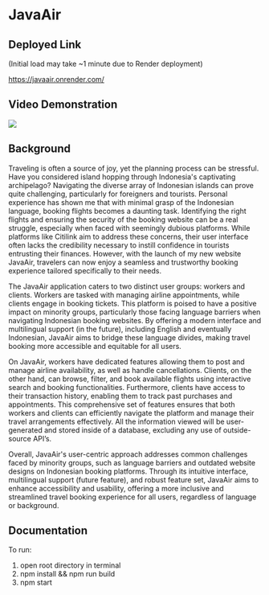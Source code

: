 <h1>JavaAir</h1>

<h2>Deployed Link</h2>

(Initial load may take ~1 minute due to Render deployment)

https://javaair.onrender.com/

<h2>Video Demonstration</h2>
<div>
    <a href="https://www.loom.com/share/f525b72ec42f4d679dcb34a20a66c7eb">
      <img style="max-width:300px;" src="https://cdn.loom.com/sessions/thumbnails/f525b72ec42f4d679dcb34a20a66c7eb-with-play.gif">
    </a>
</div>

<h2>Background</h2>

Traveling is often a source of joy, yet the planning process can be stressful. Have you considered island hopping through Indonesia's captivating archipelago? Navigating the diverse array of Indonesian islands can prove quite challenging, particularly for foreigners and tourists. Personal experience has shown me that with minimal grasp of the Indonesian language, booking flights becomes a daunting task. Identifying the right flights and ensuring the security of the booking website can be a real struggle, especially when faced with seemingly dubious platforms. While platforms like Citilink aim to address these concerns, their user interface often lacks the credibility necessary to instill confidence in tourists entrusting their finances. However, with the launch of my new website JavaAir, travelers can now enjoy a seamless and trustworthy booking experience tailored specifically to their needs.

The JavaAir application caters to two distinct user groups: workers and clients. Workers are tasked with managing airline appointments, while clients engage in booking tickets. This platform is poised to have a positive impact on minority groups, particularly those facing language barriers when navigating Indonesian booking websites. By offering a modern interface and multilingual support (in the future), including English and eventually Indonesian, JavaAir aims to bridge these language divides, making travel booking more accessible and equitable for all users.

On JavaAir, workers have dedicated features allowing them to post and manage airline availability, as well as handle cancellations. Clients, on the other hand, can browse, filter, and book available flights using interactive search and booking functionalities. Furthermore, clients have access to their transaction history, enabling them to track past purchases and appointments. This comprehensive set of features ensures that both workers and clients can efficiently navigate the platform and manage their travel arrangements effectively. All the information viewed will be user-generated and stored inside of a database, excluding any use of outside-source API’s.

Overall, JavaAir's user-centric approach addresses common challenges faced by minority groups, such as language barriers and outdated website designs on Indonesian booking platforms. Through its intuitive interface, multilingual support (future feature), and robust feature set, JavaAir aims to enhance accessibility and usability, offering a more inclusive and streamlined travel booking experience for all users, regardless of language or background.

<h2>Documentation</h2>

To run:
1) open root directory in terminal
2) npm install && npm run build
3) npm start
